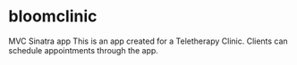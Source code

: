 # bloomclinic
MVC Sinatra app
This is an app created for a Teletherapy Clinic. Clients can schedule appointments through the app.